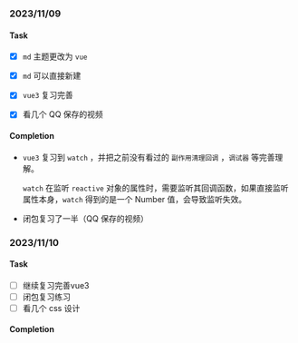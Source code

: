 ### 2023/11/09

#### Task

- [x] `md` 主题更改为 `vue`
- [x] `md` 可以直接新建

- [x] `vue3` 复习完善
- [x] 看几个 QQ 保存的视频

#### Completion

- `vue3` 复习到 `watch` ，并把之前没有看过的 `副作用清理回调` ，`调试器` 等完善理解。

  `watch` 在监听 `reactive` 对象的属性时，需要监听其回调函数，如果直接监听属性本身，`watch` 得到的是一个 Number 值，会导致监听失效。

- 闭包复习了一半（QQ 保存的视频）



### 2023/11/10

#### Task

- [ ] 继续复习完善vue3
- [ ] 闭包复习练习
- [ ] 看几个 css 设计

#### Completion

